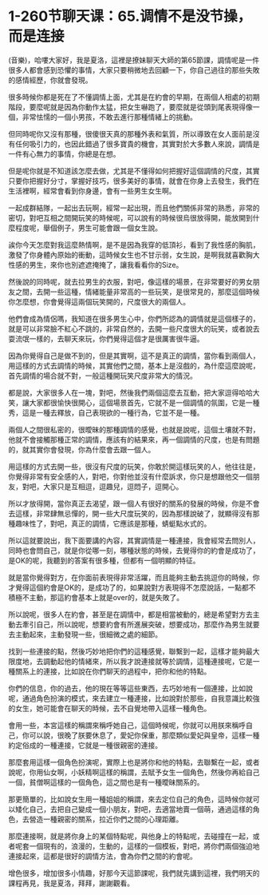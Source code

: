 # 1-260节聊天课：65.调情不是没节操，而是连接

(音樂)，哈嘍大家好，我是夏洛，這裡是撩妹聊天大師的第65節課，調情呢是一件很多人都會感到恐懼的事情，大家只要稍微地去回顧一下，你自己過往的那些失敗的感情經歷，你就會發現。

很多時候你都是死在了不懂調情上面，尤其是在約會的早期，在兩個人相處的初期階段，要麼呢就是因為你動作太猛，把女生嚇跑了，要麼就是從頭到尾表現得像一個，非常怯懦的一個小男孩，不敢去進行那種情緒上的挑動。

但同時呢你又沒有那種，很傻很天真的那種外表和氣質，所以導致在女人面前是沒有任何吸引力的，也因此錯過了很多寶貴的機會，其實對於大多數人來說，調情是一件有心無力的事情，你總是在想。

但是呢你就是不知道該怎麼去做，尤其是不懂得如何把握好這個調情的尺度，其實只要你把握好分寸，掌握好技巧，很多美好的事情，就會在你身上去發生，我們在生活裡啊，經常會看到你身邊，會有一些男生女生啊。

一起成群結隊，一起出去玩啊，經常一起出現，而且他們關係非常的熟悉，非常的密切，對吧互相之間開玩笑的時候呢，可以說有的時候很烏很放得開，能放開到什麼程度呢，舉個例子，男生可能會跟一個女生說。

誒你今天怎麼對我這麼熱情啊，是不是因為我穿的低頂衫，看到了我性感的胸肌，激發了你身體內原始的衝動，這時候女生也不甘示弱，女生說，是啊我就喜歡胸大性感的男生，來你也別遮遮掩掩了，讓我看看你的Size。

然後說的同時呢，就去拉男生的衣服，對吧，像這樣的場景，在非常要好的男女朋友之間，去開一些這種，情緒能量非常高的一些玩笑，是很常見的，那麼這個時候你怎麼想，你會覺得這兩個玩笑開的，尺度很大的兩個人。

他們會成為情侶嗎，我知道在很多男生心中，你們所認為的調情就是這個樣子的，就是可以非常臉不紅心不跳的，非常自然的，去開一些尺度很大的玩笑，或者說去耍流氓一樣的，去聊天來玩，你們覺得這個才是很厲害很牛逼。

因為你覺得自己是做不到的，但是其實啊，這不是真正的調情，當你看到兩個人，用這樣的方式去調情的時候，其實他們之間，基本上是沒戲的，為什麼這麼說呢，首先調情的場合就不對，一般這種開玩笑尺度非常大的情況。

都是說，大家很多人在一塊，對吧，然後我們兩個這麼去互動，把大家逗得哈哈大笑，讓大家都很愉快很開心，這個場景首先，它就不是一個調情的氛圍，它是一種秀，這是一種去釋放，自己表現欲的一種行為，它並不是一種。

兩個人之間很私密的，很曖昧的那種調情的感覺，也就是說呢，這個土壤就不對，他就不會接觸那種正常的調情，應該有的結果來，再一個調情的尺度，也是有問題的，就其實你會發現，你為什麼會去跟一個人。

用這樣的方式去開一些，很沒有尺度的玩笑，你敢於開這樣玩笑的人，他往往是，你覺得非常有安全感的人，對吧，你對他並沒有什麼訴求，你只是想跟他交一個朋友，對吧，大家只是互相逗，逗趣兒，逗悶子，逗開心。

所以才放得開，當你真正去渴望，跟一個人有很好的關系的發展的時候，你是不會去這樣，非常肆無忌憚的，開一些大尺度玩笑的，因為那樣說破了，就顯得沒有那種趣味性了，對吧，真正的調情，它應該是那種，蜻蜓點水式的。

所以這就要說出，我下面要講的內容，其實調情是一種連接，我會經常去問別人，同時也會問自己，就是你從哪一刻，哪種狀態的時候，去覺得你的約會是成功了，是OK的呢，我聽到的答案有很多種，但都有一個明顯的特征。

就是當你覺得對方，在你面前表現得非常活躍，而且能夠主動去挑逗你的時候，你才覺得這個約會是OK的，是成功了的，如果說對方表現得不怎麼說話，一點都不積極不主動，那這約會基本上就是over的，就是失敗了。

所以說呢，很多人在約會，甚至是在調情中，都是相當被動的，總是希望對方去主動去牽引自己，所以說呢，想要約會有所進展突破，想要成功，那麼作為男生就要去主動起來，主動發現一些，很細微之處的細節。

找到一些連接的點，然後巧妙地把你們的這種感覺，聯繫到一起，這樣才能夠最大限度地，去調動起他的情緒來，所以我才說連接就等於調情，這種連接呢，它是一種關系上的連接，比如說在你們聊天的過程中，把你和他的特點。

你們的信息，你的過去，他的現在等等這些東西，去巧妙地有一個連接，比如說呢，通過角色扮演的模式，來去建立一種連接，比如說對於那些，自我意識比較強的女生，她可能會在聊天的時候，去不自覺地帶入這樣一種角色。

會用一些，本宮這樣的稱謂來稱呼她自己，這個時候呢，你就可以用朕來稱呼自己，你可以說，很晚了朕要休息了，愛妃你保重，那麼類似愛妃與皇帝，這樣一種約定俗成的一種連接，它就是一種很親密的連接。

那麼套用這樣一個角色扮演呢，實際上也是將你和他的特點，去聯繫在一起，或者說呢，你用仙女啊，小妖精啊這樣的稱謂，去賦予女生一個角色，然後你再給自己一個，貧僧啊這樣的一個角色，這之間也是有一種曖昧關系的。

那更簡單的，比如說女生用一種姐姐的稱謂，來去定位自己的角色，這時候你就可以矮化自己，去把自己變成一個小朋友，對吧，去適當地賣一個萌，通過這樣的角色，去營造一種親密的關系，拉近你們之間的心理距離。

那麼連接啊，就是將你身上的某個特點呢，與他身上的特點呢，去碰撞在一起，或者呢套一個現有的，浪漫的，生動的，這樣的一個模板，對吧，將你們兩個強迫地連接起來，這都是很好的調情方法，會為你們之間的約會呢。

增色很多，增加很多小情趣，好那今天這節課呢，我們就先講到這裡，我們明天的課程再見，我是夏洛，拜拜，謝謝觀看。

